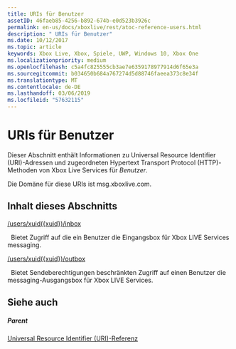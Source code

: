 ```yaml
---
title: URIs für Benutzer
assetID: 46faeb85-4256-b892-674b-e0d523b3926c
permalink: en-us/docs/xboxlive/rest/atoc-reference-users.html
description: " URIs für Benutzer"
ms.date: 10/12/2017
ms.topic: article
keywords: Xbox Live, Xbox, Spiele, UWP, Windows 10, Xbox One
ms.localizationpriority: medium
ms.openlocfilehash: c5a4fc825555cb3ae7e6359178977914d6f65e3a
ms.sourcegitcommit: b034650b684a767274d5d88746faeea373c8e34f
ms.translationtype: MT
ms.contentlocale: de-DE
ms.lasthandoff: 03/06/2019
ms.locfileid: "57632115"
---
```

# <a name="users-uris"></a>URIs für Benutzer
 
Dieser Abschnitt enthält Informationen zu Universal Resource Identifier (URI)-Adressen und zugeordneten Hypertext Transport Protocol (HTTP)-Methoden von Xbox Live Services für *Benutzer*.
 
Die Domäne für diese URIs ist msg.xboxlive.com.
 
<a id="ID4EFB"></a>

 
## <a name="in-this-section"></a>Inhalt dieses Abschnitts

[/users/xuid({xuid})/inbox](uri-usersxuidinbox.md)

&nbsp;&nbsp;Bietet Zugriff auf die ein Benutzer die Eingangsbox für Xbox LIVE Services messaging. 

[/users/xuid({xuid})/outbox](uri-usersxuidoutbox.md)

&nbsp;&nbsp;Bietet Sendeberechtigungen beschränkten Zugriff auf einen Benutzer die messaging-Ausgangsbox für Xbox LIVE Services. 
 
<a id="ID4EOB"></a>

 
## <a name="see-also"></a>Siehe auch
 
<a id="ID4EQB"></a>

 
##### <a name="parent"></a>Parent 

[Universal Resource Identifier (URI)-Referenz](../atoc-xboxlivews-reference-uris.md)

   